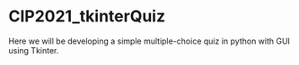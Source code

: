 # CIP2021_tkinterQuiz
Here we will be developing a simple multiple-choice quiz in python with GUI using Tkinter.
